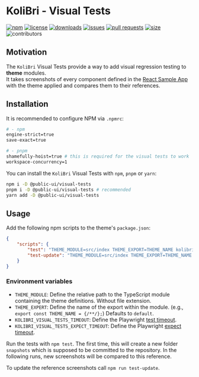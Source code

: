 # KoliBri - Visual Tests

[![npm](https://img.shields.io/npm/v/@public-ui/visual-tests)](https://www.npmjs.com/package/@public-ui/components)
[![license](https://img.shields.io/npm/l/@public-ui/visual-tests)](https://github.com/public-ui/kolibri/blob/main/LICENSE)
[![downloads](https://img.shields.io/npm/dt/@public-ui/visual-tests)](https://www.npmjs.com/package/@public-ui/visual-tests)
[![issues](https://img.shields.io/github/issues/public-ui/kolibri)](https://github.com/public-ui/kolibri/issues)
[![pull requests](https://img.shields.io/github/issues-pr/public-ui/kolibri)](https://github.com/public-ui/kolibri/pulls)
[![size](https://img.shields.io/bundlephobia/min/@public-ui/visual-tests)](https://bundlephobia.com/result?p=@public-ui/visual-tests)
![contributors](https://img.shields.io/github/contributors/public-ui/kolibri)

## Motivation

The `KoliBri` Visual Tests provide a way to add visual regression testing to **theme** modules.  
It takes screenshots of every component defined in the [React Sample App](https://github.com/public-ui/kolibri/tree/develop/packages/samples/react) with the theme applied and compares them to their references.

## Installation

It is recommended to configure NPM via `.npmrc`:

```bash
# - npm
engine-strict=true
save-exact=true

# - pnpm
shamefully-hoist=true # this is required for the visual tests to work
workspace-concurrency=1
```

You can install the `KoliBri` Visual Tests with `npm`, `pnpm` or `yarn`:

```bash
npm i -D @public-ui/visual-tests
pnpm i -D @public-ui/visual-tests # recommended
yarn add -D @public-ui/visual-tests
```

## Usage

Add the following npm scripts to the theme's `package.json`:

```json
{
	"scripts": {
		"test": "THEME_MODULE=src/index THEME_EXPORT=THEME_NAME kolibri-visual-test",
		"test-update": "THEME_MODULE=src/index THEME_EXPORT=THEME_NAME kolibri-visual-test --update-snapshots"
	}
}
```

### Environment variables

- `THEME_MODULE`: Define the relative path to the TypeScript module containing the theme definitions. Without file extension.
- `THEME_EXPERT`: Define the name of the export within the module. (e.g., `export const THEME_NAME = {/**/};`) Defaults to `default`.
- `KOLIBRI_VISUAL_TESTS_TIMEOUT`: Define the Playwright [test timeout](https://playwright.dev/docs/test-timeouts).
- `KOLIBRI_VISUAL_TESTS_EXPECT_TIMEOUT`: Define the Playwright [expect timeout](https://playwright.dev/docs/test-timeouts).

Run the tests with `npm test`. The first time, this will create a new folder `snapshots` which is supposed to be committed to the repository.
In the following runs, new screenshots will be compared to this reference.

To update the reference screenshots call `npm run test-update`.
